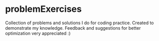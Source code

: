# problemExercises
Collection of problems and solutions I do for coding practice.
Created to demonstrate my knowledge. Feedback and suggestions for better optimization very appreciated :)
